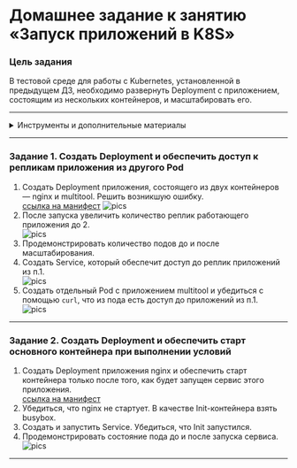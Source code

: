 # Домашнее задание к занятию «Запуск приложений в K8S»

### Цель задания

В тестовой среде для работы с Kubernetes, установленной в предыдущем ДЗ, необходимо развернуть Deployment с приложением, состоящим из нескольких контейнеров, и масштабировать его.

------

<details><summary>Инструменты и дополнительные материалы</summary>

1. [Описание](https://kubernetes.io/docs/concepts/workloads/controllers/deployment/) Deployment и примеры манифестов.
2. [Описание](https://kubernetes.io/docs/concepts/workloads/pods/init-containers/) Init-контейнеров.
3. [Описание](https://github.com/wbitt/Network-MultiTool) Multitool.

</details>

------

### Задание 1. Создать Deployment и обеспечить доступ к репликам приложения из другого Pod

1. Создать Deployment приложения, состоящего из двух контейнеров — nginx и multitool. Решить возникшую ошибку.  
    [ссылка на манифест](https://github.com/Rain-m-a-n/devops-netology/blob/master/Администрирование%20кластера%20Kubernetes/Kuber_(1.3)/task1.yml)  
   ![pics](https://github.com/Rain-m-a-n/devops-netology/blob/master/Администрирование%20кластера%20Kubernetes/Kuber_(1.3)/1.png)
2. После запуска увеличить количество реплик работающего приложения до 2.  
   ![pics](https://github.com/Rain-m-a-n/devops-netology/blob/master/Администрирование%20кластера%20Kubernetes/Kuber_(1.3)/2.png)
3. Продемонстрировать количество подов до и после масштабирования.  
4. Создать Service, который обеспечит доступ до реплик приложений из п.1.  
   ![pics](https://github.com/Rain-m-a-n/devops-netology/blob/master/Администрирование%20кластера%20Kubernetes/Kuber_(1.3)/3.png)
6. Создать отдельный Pod с приложением multitool и убедиться с помощью `curl`, что из пода есть доступ до приложений из п.1.  
   ![pics](https://github.com/Rain-m-a-n/devops-netology/blob/master/Администрирование%20кластера%20Kubernetes/Kuber_(1.3)/4.png)

------

### Задание 2. Создать Deployment и обеспечить старт основного контейнера при выполнении условий

1. Создать Deployment приложения nginx и обеспечить старт контейнера только после того, как будет запущен сервис этого приложения.  
   [ссылка на манифест](https://github.com/Rain-m-a-n/devops-netology/blob/master/Администрирование%20кластера%20Kubernetes/Kuber_(1.3)/task2.yml)
2. Убедиться, что nginx не стартует. В качестве Init-контейнера взять busybox.
3. Создать и запустить Service. Убедиться, что Init запустился.
4. Продемонстрировать состояние пода до и после запуска сервиса.  
   ![pics](https://github.com/Rain-m-a-n/devops-netology/blob/master/Администрирование%20кластера%20Kubernetes/Kuber_(1.3)/5.png)
------
